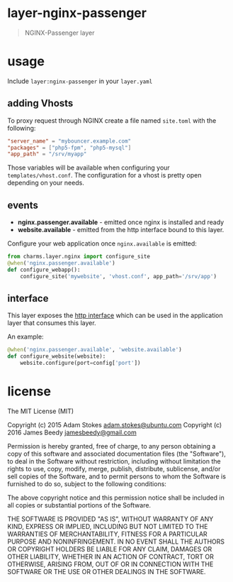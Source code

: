 # layer-nginx-passenger
> NGINX-Passenger layer

# usage

Include `layer:nginx-passenger` in your `layer.yaml`

## adding Vhosts

To proxy request through NGINX create a file named `site.toml` with the following:

```toml
"server_name" = "mybouncer.example.com"
"packages" = ["php5-fpm", "php5-mysql"]
"app_path" = "/srv/myapp"
```

Those variables will be available when configuring your `templates/vhost.conf`. The
configuration for a vhost is pretty open depending on your needs.

## events

* **nginx.passenger.available** - emitted once nginx is installed and ready
* **website.available** - emitted from the http interface bound to this layer.

Configure your web application once `nginx.available` is emitted:

```python
from charms.layer.nginx import configure_site
@when('nginx.passenger.available')
def configure_webapp():
    configure_site('mywebsite', 'vhost.conf', app_path='/srv/app')
```

## interface

This layer exposes the [http interface](http://interfaces.juju.solutions/interface/http/)
which can be used in the application layer that consumes this layer.

An example:

```python
@when('nginx.passenger.available', 'website.available')
def configure_website(website):
    website.configure(port=config['port'])
```

# license

The MIT License (MIT)

Copyright (c) 2015 Adam Stokes <adam.stokes@ubuntu.com>
Copyright (c) 2016 James Beedy <jamesbeedy@gmail.com>

Permission is hereby granted, free of charge, to any person obtaining a copy
of this software and associated documentation files (the "Software"), to deal
in the Software without restriction, including without limitation the rights
to use, copy, modify, merge, publish, distribute, sublicense, and/or sell
copies of the Software, and to permit persons to whom the Software is
furnished to do so, subject to the following conditions:

The above copyright notice and this permission notice shall be included in
all copies or substantial portions of the Software.

THE SOFTWARE IS PROVIDED "AS IS", WITHOUT WARRANTY OF ANY KIND, EXPRESS OR
IMPLIED, INCLUDING BUT NOT LIMITED TO THE WARRANTIES OF MERCHANTABILITY,
FITNESS FOR A PARTICULAR PURPOSE AND NONINFRINGEMENT. IN NO EVENT SHALL THE
AUTHORS OR COPYRIGHT HOLDERS BE LIABLE FOR ANY CLAIM, DAMAGES OR OTHER
LIABILITY, WHETHER IN AN ACTION OF CONTRACT, TORT OR OTHERWISE, ARISING FROM,
OUT OF OR IN CONNECTION WITH THE SOFTWARE OR THE USE OR OTHER DEALINGS IN
THE SOFTWARE.
